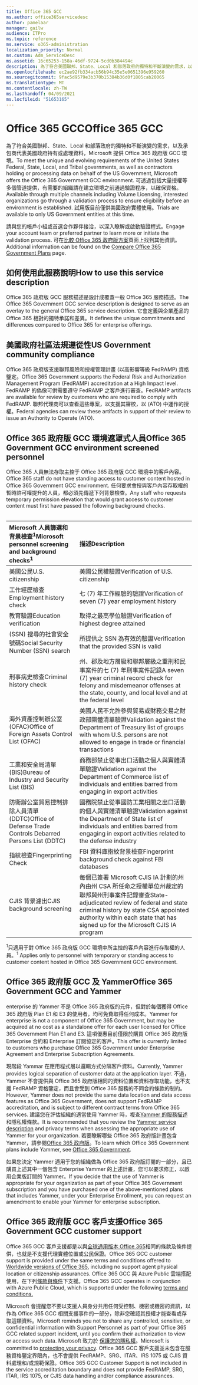 ```yaml
---
title: Office 365 GCC
ms.author: office365servicedesc
author: pamelaar
manager: gailw
audience: ITPro
ms.topic: reference
ms.service: o365-administration
localization_priority: Normal
ms.custom: Adm_ServiceDesc
ms.assetid: 16c65253-158a-46df-9724-5cd0b384494c
description: 為了符合美國聯邦、State、Local 和部落政府的獨特和不斷演變的需求，以及承包商代表美國政府持有或處理資料，Microsoft 提供 Office 365 美國政府 Community (GCC) 服務。 可透過包括大量授權等多個管道提供，有需要的組織請在建立環境之前通過驗證程序，以確保資格。 試用版目前僅供美國政府實體使用。
ms.openlocfilehash: ec2ae92fb334acb56b94c35e5e0651396e959260
ms.sourcegitcommit: 9fac5d9579e3b370b15384b36d0f1805cab20065
ms.translationtype: MT
ms.contentlocale: zh-TW
ms.lasthandoff: 04/09/2021
ms.locfileid: "51653165"
---
```

# <a name="office-365-gcc"></a><span data-ttu-id="cc963-105">Office 365 GCC</span><span class="sxs-lookup"><span data-stu-id="cc963-105">Office 365 GCC</span></span>

<span data-ttu-id="cc963-106">為了符合美國聯邦、State、Local 和部落政府的獨特和不斷演變的需求，以及承包商代表美國政府持有或處理資料，Microsoft 提供 Office 365 政府版 GCC 環境。</span><span class="sxs-lookup"><span data-stu-id="cc963-106">To meet the unique and evolving requirements of the United States Federal, State, Local, and Tribal governments, as well as contractors holding or processing data on behalf of the US Government, Microsoft offers the Office 365 Government GCC environment.</span></span> <span data-ttu-id="cc963-107">可透過包括大量授權等多個管道提供，有需要的組織請在建立環境之前通過驗證程序，以確保資格。</span><span class="sxs-lookup"><span data-stu-id="cc963-107">Available through multiple channels including Volume Licensing, interested organizations go through a validation process to ensure eligibility before an environment is established.</span></span> <span data-ttu-id="cc963-108">試用版目前僅供美國政府實體使用。</span><span class="sxs-lookup"><span data-stu-id="cc963-108">Trials are available to only US Government entities at this time.</span></span>
  
<span data-ttu-id="cc963-109">請與您的帳戶小組或首選合作夥伴接洽，以深入瞭解或啟動驗證程式。</span><span class="sxs-lookup"><span data-stu-id="cc963-109">Engage your account team or preferred partner to learn more or initiate the validation process.</span></span> <span data-ttu-id="cc963-110">可在[比較 Office 365 政府版方案](https://products.office.com/government/compare-office-365-government-plans)頁面上找到其他資訊。</span><span class="sxs-lookup"><span data-stu-id="cc963-110">Additional information can be found on the [Compare Office 365 Government Plans](https://products.office.com/government/compare-office-365-government-plans) page.</span></span>
  
## <a name="how-to-use-this-service-description"></a><span data-ttu-id="cc963-111">如何使用此服務說明</span><span class="sxs-lookup"><span data-stu-id="cc963-111">How to use this service description</span></span>

<span data-ttu-id="cc963-112">Office 365 政府版 GCC 服務描述是設計成覆蓋一般 Office 365 服務描述。</span><span class="sxs-lookup"><span data-stu-id="cc963-112">The Office 365 Government GCC service description is designed to serve as an overlay to the general Office 365 service description.</span></span> <span data-ttu-id="cc963-113">它會定義與企業產品的 Office 365 相對的獨特承諾和差異。</span><span class="sxs-lookup"><span data-stu-id="cc963-113">It defines the unique commitments and differences compared to Office 365 for enterprise offerings.</span></span>
  
## <a name="us-government-community-compliance"></a><span data-ttu-id="cc963-114">美國政府社區法規遵從性</span><span class="sxs-lookup"><span data-stu-id="cc963-114">US Government community compliance</span></span>

<span data-ttu-id="cc963-115">Office 365 政府版支援聯邦風險和授權管理計畫 (以高影響等級 FedRAMP) 資格鑒定。</span><span class="sxs-lookup"><span data-stu-id="cc963-115">Office 365 Government supports the Federal Risk and Authorization Management Program (FedRAMP) accreditation at a High Impact level.</span></span> <span data-ttu-id="cc963-116">FedRAMP 的偽像可供需要遵守 FedRAMP 之客戶進行審查。</span><span class="sxs-lookup"><span data-stu-id="cc963-116">FedRAMP artifacts are available for review by customers who are required to comply with FedRAMP.</span></span> <span data-ttu-id="cc963-117">聯邦代理商可以查看這些專案，以支援其審校，以 (ATO) 中運作的授權。</span><span class="sxs-lookup"><span data-stu-id="cc963-117">Federal agencies can review these artifacts in support of their review to issue an Authority to Operate (ATO).</span></span>
  
## <a name="office-365-government-gcc-environment-screened-personnel"></a><span data-ttu-id="cc963-118">Office 365 政府版 GCC 環境遮罩式人員</span><span class="sxs-lookup"><span data-stu-id="cc963-118">Office 365 Government GCC environment screened personnel</span></span>

<span data-ttu-id="cc963-119">Office 365 人員無法存取主控于 Office 365 政府版 GCC 環境中的客戶內容。</span><span class="sxs-lookup"><span data-stu-id="cc963-119">Office 365 staff do not have standing access to customer content hosted in Office 365 Government GCC environment.</span></span> <span data-ttu-id="cc963-120">任何要求會授與客戶內容存取權的暫時許可權提升的人員，都必須先傳遞下列背景檢查。</span><span class="sxs-lookup"><span data-stu-id="cc963-120">Any staff who requests temporary permission elevation that would grant access to customer content must first have passed the following background checks.</span></span><br><br> 
  
| <span data-ttu-id="cc963-121">Microsoft 人員篩選和背景檢查<sup>1</sup></span><span class="sxs-lookup"><span data-stu-id="cc963-121">Microsoft personnel screening and background checks<sup>1</sup></span></span> | <span data-ttu-id="cc963-122">描述</span><span class="sxs-lookup"><span data-stu-id="cc963-122">Description</span></span> |
|:-----|:-----|
|<span data-ttu-id="cc963-123">美國公民</span><span class="sxs-lookup"><span data-stu-id="cc963-123">U.S. citizenship</span></span>  <br/> |<span data-ttu-id="cc963-124">美國公民權驗證</span><span class="sxs-lookup"><span data-stu-id="cc963-124">Verification of U.S. citizenship</span></span>  <br/> |
|<span data-ttu-id="cc963-125">工作經歷檢查</span><span class="sxs-lookup"><span data-stu-id="cc963-125">Employment history check</span></span>  <br/> |<span data-ttu-id="cc963-126">七 (7) 年工作經驗的驗證</span><span class="sxs-lookup"><span data-stu-id="cc963-126">Verification of seven (7) year employment history</span></span>  <br/> |
|<span data-ttu-id="cc963-127">教育驗證</span><span class="sxs-lookup"><span data-stu-id="cc963-127">Education verification</span></span>  <br/> |<span data-ttu-id="cc963-128">取得之最高學位驗證</span><span class="sxs-lookup"><span data-stu-id="cc963-128">Verification of highest degree attained</span></span>  <br/> |
|<span data-ttu-id="cc963-129"> (SSN) 搜尋的社會安全號碼</span><span class="sxs-lookup"><span data-stu-id="cc963-129">Social Security Number (SSN) search</span></span>  <br/> |<span data-ttu-id="cc963-130">所提供之 SSN 為有效的驗證</span><span class="sxs-lookup"><span data-stu-id="cc963-130">Verification that the provided SSN is valid</span></span>  <br/> |
|<span data-ttu-id="cc963-131">刑事病史檢查</span><span class="sxs-lookup"><span data-stu-id="cc963-131">Criminal history check</span></span>  <br/> |<span data-ttu-id="cc963-132">州、郡及地方層級和聯邦層級之重刑和民事案件的七 (7) 年刑事案件記錄</span><span class="sxs-lookup"><span data-stu-id="cc963-132">A seven (7) year criminal record check for felony and misdemeanor offenses at the state, county, and local level and at the federal level</span></span>  <br/> |
|<span data-ttu-id="cc963-133">海外資產控制辦公室 (OFAC)</span><span class="sxs-lookup"><span data-stu-id="cc963-133">Office of Foreign Assets Control List (OFAC)</span></span>  <br/> |<span data-ttu-id="cc963-134">美國人民不允許參與貿易或財務交易之財政部團體清單驗證</span><span class="sxs-lookup"><span data-stu-id="cc963-134">Validation against the Department of Treasury list of groups with whom U.S. persons are not allowed to engage in trade or financial transactions</span></span>  <br/> |
|<span data-ttu-id="cc963-135">工業和安全局清單 (BIS)</span><span class="sxs-lookup"><span data-stu-id="cc963-135">Bureau of Industry and Security List (BIS)</span></span>  <br/> |<span data-ttu-id="cc963-136">商務部禁止從事出口活動之個人與實體清單驗證</span><span class="sxs-lookup"><span data-stu-id="cc963-136">Validation against the Department of Commerce list of individuals and entities barred from engaging in export activities</span></span>  <br/> |
|<span data-ttu-id="cc963-137">防衛辦公室貿易控制排除人員清單 (DDTC)</span><span class="sxs-lookup"><span data-stu-id="cc963-137">Office of Defense Trade Controls Debarred Persons List (DDTC)</span></span>  <br/> |<span data-ttu-id="cc963-138">國務院禁止從事國防工業相關之出口活動的個人與實體清單驗證</span><span class="sxs-lookup"><span data-stu-id="cc963-138">Validation against the Department of State list of individuals and entities barred from engaging in export activities related to the defense industry</span></span>  <br/> |
|<span data-ttu-id="cc963-139">指紋檢查</span><span class="sxs-lookup"><span data-stu-id="cc963-139">Fingerprinting Check</span></span>  <br/> |<span data-ttu-id="cc963-140">FBI 資料庫指紋背景檢查</span><span class="sxs-lookup"><span data-stu-id="cc963-140">Fingerprint background check against FBI databases</span></span>  <br/> |
|<span data-ttu-id="cc963-141">CJIS 背景濾出</span><span class="sxs-lookup"><span data-stu-id="cc963-141">CJIS background screening</span></span>  <br/> |<span data-ttu-id="cc963-142">每個已簽署 Microsoft CJIS IA 計劃的州內由州 CSA 所任命之授權單位州裁定的聯邦與州刑事案件記錄審查</span><span class="sxs-lookup"><span data-stu-id="cc963-142">State-adjudicated review of federal and state criminal history by state CSA appointed authority within each state that has signed up for the Microsoft CJIS IA program</span></span>  <br/> |

<span data-ttu-id="cc963-143"><sup>1</sup>只適用于對 Office 365 政府版 GCC 環境中所主控的客戶內容進行存取權的人員。</span><span class="sxs-lookup"><span data-stu-id="cc963-143"><sup>1</sup> Applies only to personnel with temporary or standing access to customer content hosted in Office 365 Government GCC environment.</span></span>
  
## <a name="office-365-government-gcc-and-yammer"></a><span data-ttu-id="cc963-144">Office 365 政府版 GCC 及 Yammer</span><span class="sxs-lookup"><span data-stu-id="cc963-144">Office 365 Government GCC and Yammer</span></span>

<span data-ttu-id="cc963-145">enterprise 的 Yammer 不是 Office 365 政府版的元件，但對於每個獲得 Office 365 政府版 Plan E1 和 E3 的使用者，均可免費取得任何成本。</span><span class="sxs-lookup"><span data-stu-id="cc963-145">Yammer for enterprise is not a component of Office 365 Government, but may be acquired at no cost as a standalone offer for each user licensed for Office 365 Government Plan E1 and E3.</span></span> <span data-ttu-id="cc963-146">這項優惠目前僅限於購買 Office 365 政府版 Enterprise 合約和 Enterprise 訂閱協定的客戶。</span><span class="sxs-lookup"><span data-stu-id="cc963-146">This offer is currently limited to customers who purchase Office 365 Government under Enterprise Agreement and Enterprise Subscription Agreements.</span></span>
  
<span data-ttu-id="cc963-147">現階段 Yammar 在應用程式層以邏輯方式分隔客戶資料。</span><span class="sxs-lookup"><span data-stu-id="cc963-147">Currently, Yammer provides logical separation of customer data at the application layer.</span></span> <span data-ttu-id="cc963-148">不過，Yammer 不會提供與 Office 365 政府版相同的資料位置和資料存取功能，也不支援 FedRAMP 資格鑒定，而且會受到 Office 365 服務的不同合約條款的制約。</span><span class="sxs-lookup"><span data-stu-id="cc963-148">However, Yammer does not provide the same data location and data access features as Office 365 Government, does not support FedRAMP accreditation, and is subject to different contract terms from Office 365 services.</span></span> <span data-ttu-id="cc963-149">建議您在評估組織的適當使用 Yammer 時，複查[Yammer 的服務描述](../../yammer-service-description/yammer-service-description.md)和隱私權條款。</span><span class="sxs-lookup"><span data-stu-id="cc963-149">It is recommended that you review the [Yammer service description](../../yammer-service-description/yammer-service-description.md) and privacy terms when assessing the appropriate use of Yammer for your organization.</span></span> <span data-ttu-id="cc963-150">若要瞭解哪些 Office 365 政府版計畫包含 Yammer，請參閱[Office 365 政府版](office-365-us-government.md)。</span><span class="sxs-lookup"><span data-stu-id="cc963-150">To learn which Office 365 Government plans include Yammer, see [Office 365 Government](office-365-us-government.md).</span></span>
  
<span data-ttu-id="cc963-151">如果您決定 Yammer 適用于您的組織做為 Office 365 政府版訂閱的一部分，且已購買上述其中一個包含 Enterprise Yammer 的上述計畫，您可以要求修正，以啟用企業版訂閱的 Yammer。</span><span class="sxs-lookup"><span data-stu-id="cc963-151">If you decide that the use of Yammer is appropriate for your organization as part of your Office 365 Government subscription and you have purchased one of the above-mentioned plans that includes Yammer, under your Enterprise Enrollment, you can request an amendment to enable your Yammer for enterprise subscription.</span></span>
  
## <a name="office-365-government-gcc-customer-support"></a><span data-ttu-id="cc963-152">Office 365 政府版 GCC 客戶支援</span><span class="sxs-lookup"><span data-stu-id="cc963-152">Office 365 Government GCC customer support</span></span>

<span data-ttu-id="cc963-153">Office 365 GCC 客戶支援都是以與[全球通用版本 Office 365](../support.md)相同的條款及條件提供，也就是不支援代理實體位置或公民保證。</span><span class="sxs-lookup"><span data-stu-id="cc963-153">Office 365 GCC customer support is provided under the same terms and conditions offered to [Worldwide versions of Office 365](../support.md), including no support agent physical location or citizenship assurances.</span></span> <span data-ttu-id="cc963-154">Office 365 GCC 與 Azure Public 雲端搭配使用，在下列[條款與條件](https://azure.microsoft.com/support/plans/)下支援。</span><span class="sxs-lookup"><span data-stu-id="cc963-154">Office 365 GCC operates in conjunction with Azure Public Cloud, which is supported under the following [terms and conditions.](https://azure.microsoft.com/support/plans/)</span></span>

<span data-ttu-id="cc963-155">Microsoft 會提醒您不要以支援人員身分共用任何受控制、機密或機密的資訊，以作為 Office 365 GCC 相關支援事件的一部分，除非您確認其授權才能查看或存取這類資料。</span><span class="sxs-lookup"><span data-stu-id="cc963-155">Microsoft reminds you not to share any controlled, sensitive, or confidential information with Support Personnel as part of your Office 365 GCC related support incident, until you confirm their authorization to view or access such data.</span></span> <span data-ttu-id="cc963-156">Microsoft 致力於 [保護您的隱私權](https://privacy.microsoft.com/privacystatement)。</span><span class="sxs-lookup"><span data-stu-id="cc963-156">Microsoft is committed to [protecting your privacy](https://privacy.microsoft.com/privacystatement).</span></span> <span data-ttu-id="cc963-157">Office 365 GCC 客戶支援並未包含在服務資格鑒定界限內，也不會提供 FedRAMP、SRG、ITAR、IRS 1075 或 CJIS 資料處理和/或規範保證。</span><span class="sxs-lookup"><span data-stu-id="cc963-157">Office 365 GCC Customer Support is not included in the service accreditation boundary and does not provide FedRAMP, SRG, ITAR, IRS 1075, or CJIS data handling and/or compliance assurances.</span></span>